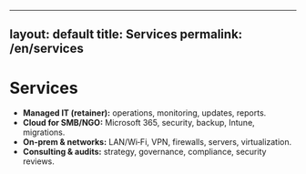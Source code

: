 
---
layout: default
title: Services
permalink: /en/services
---

# Services

- **Managed IT (retainer):** operations, monitoring, updates, reports.
- **Cloud for SMB/NGO:** Microsoft 365, security, backup, Intune, migrations.
- **On‑prem & networks:** LAN/Wi‑Fi, VPN, firewalls, servers, virtualization.
- **Consulting & audits:** strategy, governance, compliance, security reviews.
